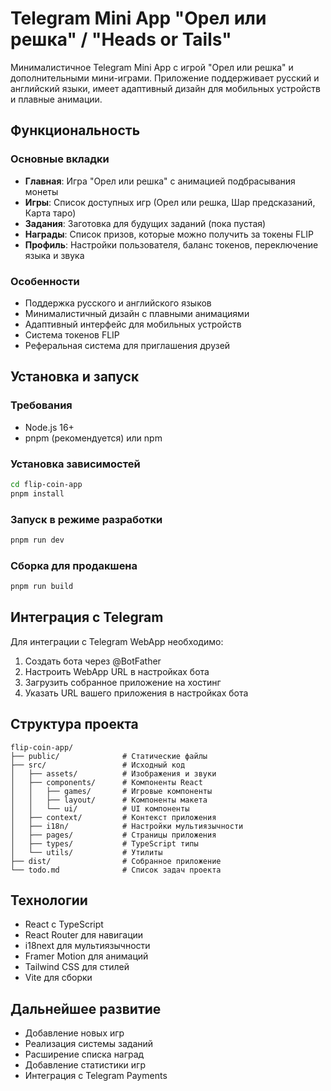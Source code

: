 # Telegram Mini App "Орел или решка" / "Heads or Tails"

Минималистичное Telegram Mini App с игрой "Орел или решка" и дополнительными мини-играми. Приложение поддерживает русский и английский языки, имеет адаптивный дизайн для мобильных устройств и плавные анимации.

## Функциональность

### Основные вкладки
- **Главная**: Игра "Орел или решка" с анимацией подбрасывания монеты
- **Игры**: Список доступных игр (Орел или решка, Шар предсказаний, Карта таро)
- **Задания**: Заготовка для будущих заданий (пока пустая)
- **Награды**: Список призов, которые можно получить за токены FLIP
- **Профиль**: Настройки пользователя, баланс токенов, переключение языка и звука

### Особенности
- Поддержка русского и английского языков
- Минималистичный дизайн с плавными анимациями
- Адаптивный интерфейс для мобильных устройств
- Система токенов FLIP
- Реферальная система для приглашения друзей

## Установка и запуск

### Требования
- Node.js 16+ 
- pnpm (рекомендуется) или npm

### Установка зависимостей
```bash
cd flip-coin-app
pnpm install
```

### Запуск в режиме разработки
```bash
pnpm run dev
```

### Сборка для продакшена
```bash
pnpm run build
```

## Интеграция с Telegram

Для интеграции с Telegram WebApp необходимо:

1. Создать бота через @BotFather
2. Настроить WebApp URL в настройках бота
3. Загрузить собранное приложение на хостинг
4. Указать URL вашего приложения в настройках бота

## Структура проекта

```
flip-coin-app/
├── public/              # Статические файлы
├── src/                 # Исходный код
│   ├── assets/          # Изображения и звуки
│   ├── components/      # Компоненты React
│   │   ├── games/       # Игровые компоненты
│   │   ├── layout/      # Компоненты макета
│   │   └── ui/          # UI компоненты
│   ├── context/         # Контекст приложения
│   ├── i18n/            # Настройки мультиязычности
│   ├── pages/           # Страницы приложения
│   ├── types/           # TypeScript типы
│   └── utils/           # Утилиты
├── dist/                # Собранное приложение
└── todo.md              # Список задач проекта
```

## Технологии

- React с TypeScript
- React Router для навигации
- i18next для мультиязычности
- Framer Motion для анимаций
- Tailwind CSS для стилей
- Vite для сборки

## Дальнейшее развитие

- Добавление новых игр
- Реализация системы заданий
- Расширение списка наград
- Добавление статистики игр
- Интеграция с Telegram Payments
